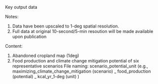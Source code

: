 Key output data

Notes:
1. Data have been upscaled to 1-deg spatial resolution.
2. Full data at original 10-second/5-min resoution will be made available upon publication

Content:
1. Abandoned cropland map (1deg)
2. Food production and climate change mitigation potential of six representative scenarios 
   File naming: scenario_potential_unit 
   (e.g., maximizing_climate_change_mitigation (scenario) _ food_production (potential) _ kcal_yr_1-deg (unit) )
